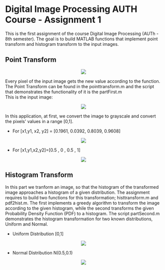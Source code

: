 # Digital Image Processing AUTH Course - Assignment 1
<p>
This is the first assignment of the course Digital Image Processing (AUTh - 8th semester). The goal is to build MATLAB functions that implement point transform and histogram transform to the input images.
</p>
<h2>Point Transform</h2>
<p align="center">
  <img src="https://user-images.githubusercontent.com/116058576/196677808-12cf954f-ff1b-4ca0-a1e7-105677438a16.png" />
</p>
<p>
Every pixel of the input image gets the new value according to the function. The Point Transform can be found in the pointtransform.m and the script that demonstrates the functionality of it is the partFirst.m <br>
This is the input image:
</p>
<p align="center">
  <img src="https://user-images.githubusercontent.com/116058576/196678826-dc7a6dbc-8c9f-4a34-89a4-a0711ca2c7b4.png" />
</p>
<p>
In this application, at first, we convert the image to grayscale and convert the pixels' values in a range [0,1].<br>
<ul>
<li>For [x1,y1, x2, y2] = [0.1961, 0.0392, 0.8039, 0.9608]</li>
</ul>
<p align="center">
  <img src="https://user-images.githubusercontent.com/116058576/196701197-999341d3-1de6-4c2d-9d72-34b4624cc3a3.png" />
</p>
<ul>
<li>For [x1,y1,x2,y2]=[0.5 , 0 , 0.5 , 1]</li>
</ul>
<p align="center">
  <img src="https://user-images.githubusercontent.com/116058576/196701197-999341d3-1de6-4c2d-9d72-34b4624cc3a3.png" />
</p>
</p>
<h2>Histogram Transform</h2>
<p>
In this part we tranform an image, so that the histogram of the transformed image approaches a histogram of a given distribution. The assignment requires to build two functions for this transformation; histtransform.m and pdf2hist.m. The first implements a greedy algorithm to transform the image according to the given histogram, while the second transforms the given Probability Density Function (PDF) to a histogram. The script partSecond.m demonstrates the histogram transformation for two known distributions, Uniform and Normal.
<ul>
<li>Uniform Distribution [0,1]</li>
</ul>
<p align="center">
  <img src="https://user-images.githubusercontent.com/116058576/196706494-75beef80-8176-45b7-ba3b-9095af21fd89.png" />
</p>
<ul>
<li>Normal Distribution N(0.5,0.1)</li>
</ul>
<p align="center">
  <img src="https://user-images.githubusercontent.com/116058576/196708649-02e13015-4db5-46af-9485-ebe57702731e.png"/>
</p>
</p>
